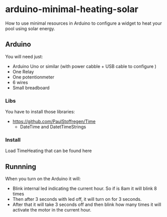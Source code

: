 # arduino-minimal-heating-solar

How to use minimal resources in Arduino to configure a widget to heat your pool using solar energy.

## Arduino

You will need just:

* Arduino Uno or similar (with power cabble + USB cable to configure )
* One Relay 
* One potentionmeter
* 6 wires
* Small breadboard


### Libs

You have to install those libraries:

* https://github.com/PaulStoffregen/Time
   * DateTime and DatetTimeStrings

### Install

Load TimeHeating that can be found here


## Runnning

When you turn on the Arduino it will:

* Blink internal led indicating the current hour. So if is 8am it will blink 8 times
* Then after 3 seconds with led off, it will turn on for 3 seconds.
* After that it will take 3 seconds off and then blink how many times it will activate the motor in the current hour.
